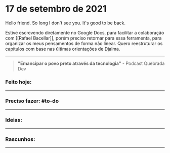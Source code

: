 # 17 de setembro de 2021

Hello friend. So long I don't see you. It's good to be back.

Estive escrevendo diretamente no Google Docs, para facilitar a colaboração com [[Rafael Bacellar]], porém preciso retornar para essa ferramenta, para organizar os meus pensamentos de forma não linear.
Quero reestruturar os capítulos com base nas últimas orientações de Djalma.

----

> **"Emancipar o povo preto através da tecnologia"**
\- Podcast Quebrada Dev

### Feito hoje:

---

### Preciso fazer: #to-do


---

### Ideias:


---

### Rascunhos:


---

